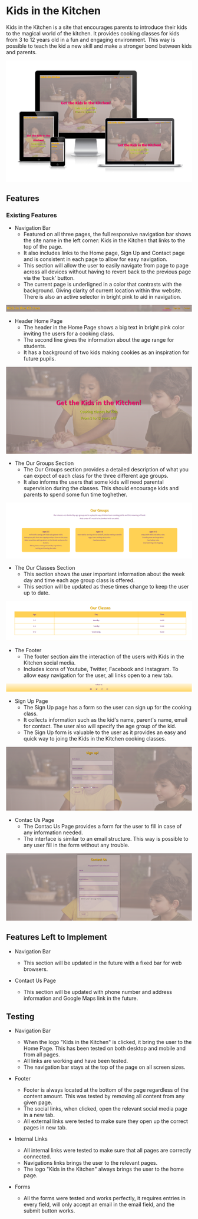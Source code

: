 # Kids in the Kitchen

Kids in the Kitchen is a site that encourages parents to introduce their kids to the magical world of the kitchen. It provides cooking classes for kids from 3 to 12 years old in a fun and engaging environment. This way is possible to teach the kid a new skill and make a stronger bond between kids and parents.

![Mockup image](assets/images/mockup.PNG)

## **Features**

### **Existing Features**

* Navigation Bar
  - Featured on all three pages, the full responsive navigation bar shows the site name in the left corner: Kids in the Kitchen that links to the top of the page.
  - It also includes links to the Home page, Sign Up and Contact page and is consistent in each page to allow for easy navigation.
  - This section will allow the user to easily navigate from page to page across all devices without having to revert back to the previous page via the ‘back’ button.
  - The current page is underligned in a color that contrasts with the background. Giving clarity of current location within thw website. There is also an active selector in bright pink to aid in navigation.

![Navigation Bar Sample](assets/images/feature-bar.PNG)

* Header Home Page
  - The header in the Home Page shows a big text in bright pink color inviting the users for a cooking class.
  - The second line gives the information about the age range for students.
  - It has a background of two kids making cookies as an inspiration for future pupils.

![Header Home Page](assets/images/header-home.PNG)

* The Our Groups Section
  - The Our Groups section provides a detailed description of what you can expect of each class for the three different age groups.
  - It also informs the users that some kids will need parental supervision during the classes. This should encourage kids and parents to spend some fun time toghether.

![Our Groups Section Home Page](assets/images/groups.PNG)

* The Our Classes Section
  - This section shows the user important information about the week day and time each age group class is offered.
  - This section will be updated as these times change to keep the user up to date.

![Our Classes Section Home Page](assets/images/classes.PNG)

* The Footer
  - The footer section aim the interaction of the users with Kids in the Kitchen social media.
  - Includes icons of Youtube, Twitter, Facebook and Instagram. To allow easy navigation for the user, all links open to a new tab.


![Footer Section](assets/images/footer.PNG)

* Sign Up Page
  - The Sign Up page has a form so the user can sign up for the cooking class.
  - It collects information such as the kid's name, parent's name, email for contact. The user also will specify the age group of the kid.
  - The Sign Up form is valuable to the user as it provides an easy and quick way to joing the Kids in the Kitchen cooking classes.

![Sign Up Form Page](assets/images/signup.PNG)

* Contac Us Page
  - The Contac Us Page provides a form for the user to fill in case of any information needed.
  - The interface is similar to an email structure. This way is possible to any user fill in the form without any trouble.

![Contac Us Form Page](assets/images/contactus.PNG)

## Features Left to Implement

* Navigation Bar
  - This section will be updated in the future with a fixed bar for web browsers.

* Contact Us Page
  - This section will be updated with phone number and address information and Google Maps link in the future.

## Testing

* Navigation Bar
  - When the logo "Kids in the Kitchen" is clicked, it bring the user to the Home Page. This has been tested on both desktop and mobile and from all pages.
  - All links are working and have been tested.
  - The navigation bar stays at the top of the page on all screen sizes.

* Footer
  - Footer is always located at the bottom of the page regardless of the content amount. This was tested by removing all content from any given page.
  - The social links, when clicked, open the relevant social media page in a new tab.
  - All external links were tested to make sure they open up the correct pages in new tab.

* Internal Links
  - All internal links were tested to make sure that all pages are correctly connected.
  - Navigations links brings the user to the relevant pages.
  - The logo "Kids in the Kitchen" always brings the user to the home page.

* Forms
  - All the forms were tested and works perfectly, it requires entries in every field, will only accept an email in the email field, and the submit button works.  

